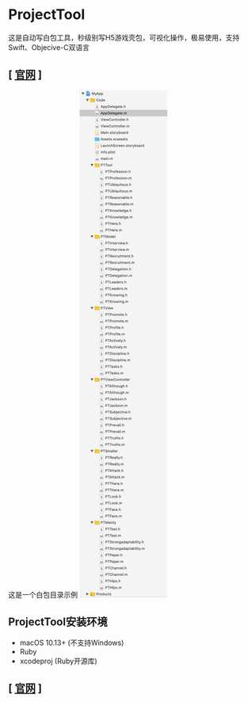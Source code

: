 # ProjectTool
这是自动写白包工具，秒级别写H5游戏壳包，可视化操作，极易使用，支持Swift、Objecive-C双语言

## [ [官网](https://www.me88.top/index.php/73.html) ]

这是一个白包目录示例
![IMG](./19410940.jpg)
## ProjectTool安装环境
- macOS 10.13+ (不支持Windows)
- Ruby
- xcodeproj (Ruby开源库)

## [ [官网](https://www.me88.top/index.php/73.html) ]

